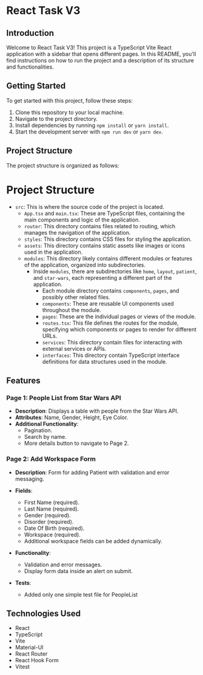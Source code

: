 # React Task V3

## Introduction

Welcome to React Task V3! This project is a TypeScript Vite React application with a sidebar that opens different pages. In this README, you'll find instructions on how to run the project and a description of its structure and functionalities.

## Getting Started

To get started with this project, follow these steps:

1. Clone this repository to your local machine.
2. Navigate to the project directory.
3. Install dependencies by running `npm install` or `yarn install`.
4. Start the development server with `npm run dev` or `yarn dev`.

## Project Structure

The project structure is organized as follows:

# Project Structure

- `src`: This is where the source code of the project is located.
  - `App.tsx` and `main.tsx`: These are TypeScript files, containing the main components and logic of the application.
  - `router`: This directory contains files related to routing, which manages the navigation of the application.
  - `styles`: This directory contains CSS files for styling the application.
  - `assets`: This directory contains static assets like images or icons used in the application.
  - `modules`: This directory likely contains different modules or features of the application, organized into subdirectories.
    - Inside `modules`, there are subdirectories like `home`, `layout`, `patient`, and `star-wars`, each representing a different part of the application.
      - Each module directory contains `components`, `pages`, and possibly other related files.
      - `components`: These are reusable UI components used throughout the module.
      - `pages`: These are the individual pages or views of the module.
      - `routes.tsx`: This file defines the routes for the module, specifying which components or pages to render for different URLs.
      - `services`: This directory contain files for interacting with external services or APIs.
      - `interfaces`: This directory contain TypeScript interface definitions for data structures used in the module.

## Features

### Page 1: People List from Star Wars API

- **Description**: Displays a table with people from the Star Wars API.
- **Attributes**: Name, Gender, Height, Eye Color.
- **Additional Functionality**:
  - Pagination.
  - Search by name.
  - More details button to navigate to Page 2.

### Page 2: Add Workspace Form

- **Description**: Form for adding Patient with validation and error messaging.
- **Fields**:
  - First Name (required).
  - Last Name (required).
  - Gender (required).
  - Disorder (required).
  - Date Of Birth (required).
  - Workspace (required).
  - Additional workspace fields can be added dynamically.
- **Functionality**:
  - Validation and error messages.
  - Display form data inside an alert on submit.

- **Tests**:
  - Added only one simple test file for PeopleList

## Technologies Used

- React
- TypeScript
- Vite
- Material-UI
- React Router
- React Hook Form
- Vitest
